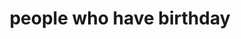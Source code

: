 ---
pid: MX85
title: people who have birthday
location_transcription: Home
zipcode: '19139'
outside_phl: 
neighborhood: Walnut Hill
age: '7'
age_range: 6-13
instagram: 
image_file_name: MX_85.jpg
proposal_transcription: "[list of names and months]"
topic: Unknown
topic_summary: '0'
type: Other No Form
keywords_other: 
credit: Iyaa Wilson
image_labels: 
twitter: 
facebook: 
permalink: "/monuments/mx85/"
layout: item-page
---